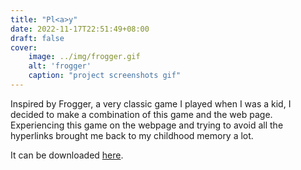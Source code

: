 ```yaml
---
title: "Pl<a>y"
date: 2022-11-17T22:51:49+08:00
draft: false
cover:
    image: ../img/frogger.gif
    alt: 'frogger'
    caption: "project screenshots gif"
---
```


Inspired by Frogger, a very classic game I played when I was a kid, I decided to make a combination of this game and the web page. Experiencing this game on the webpage and trying to avoid all the hyperlinks brought me back to my childhood memory a lot.

It can be downloaded [here](https://github.com/lindashao1220/abc2022/raw/master/ProjectB%20done/projectB%20done.zip).